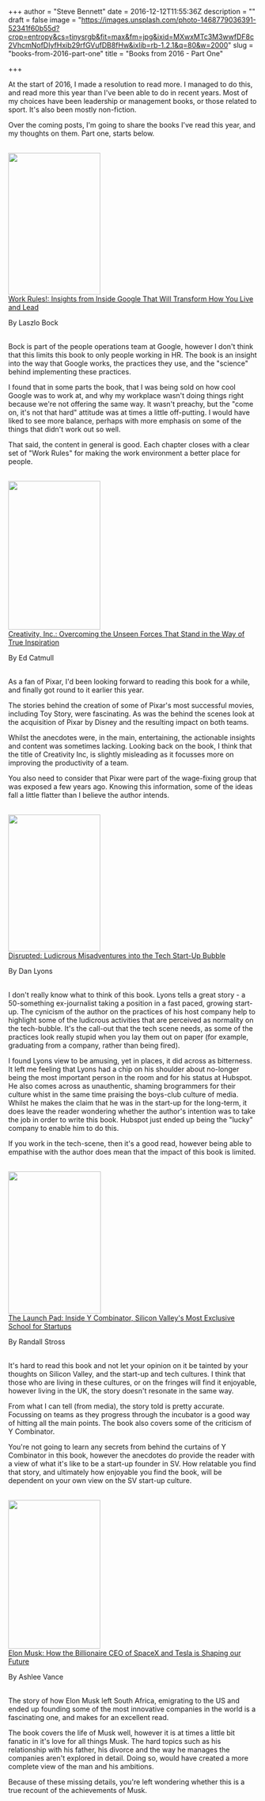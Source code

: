 +++
author = "Steve Bennett"
date = 2016-12-12T11:55:36Z
description = ""
draft = false
image = "https://images.unsplash.com/photo-1468779036391-52341f60b55d?crop=entropy&cs=tinysrgb&fit=max&fm=jpg&ixid=MXwxMTc3M3wwfDF8c2VhcmNofDIyfHxib29rfGVufDB8fHw&ixlib=rb-1.2.1&q=80&w=2000"
slug = "books-from-2016-part-one"
title = "Books from 2016 - Part One"

+++


At the start of 2016, I made a resolution to read more. I managed to do this, and read more this year than I've been able to do in recent years. Most of my choices have been leadership or management books, or those related to sport. It's also been mostly non-fiction.

Over the coming posts, I'm going to share the books I've read this year, and my thoughts on them. Part one, starts below.

<div class="product-block">
<div class="image-container"><a href="https://www.amazon.co.uk/Work-Rules-Insights-Inside-Transform/dp/1444792385?SubscriptionId=0ENGV10E9K9QDNSJ5C82&amp;tag=bennettweb-21&amp;linkCode=xm2&amp;camp=2025&amp;creative=165953&amp;creativeASIN=1444792385" target="new" rel="noopener"><br />
<img loading="lazy" class=" alignleft" src="http://ecx.images-amazon.com/images/I/51tcOQ6jDNL.jpg" width="186" height="286" /><br />
</a></div>
<div class="productDetails left"><a class="product-title title" href="https://www.amazon.co.uk/Work-Rules-Insights-Inside-Transform/dp/1444792385?SubscriptionId=0ENGV10E9K9QDNSJ5C82&amp;tag=bennettweb-21&amp;linkCode=xm2&amp;camp=2025&amp;creative=165953&amp;creativeASIN=1444792385" target="new" rel="noopener">Work Rules!: Insights from Inside Google That Will Transform How You Live and Lead</a></p>

<div class="product-author author">By Laszlo Bock</div>
&nbsp;

</div>
</div>

Bock is part of the people operations team at Google, however I don't think that this limits this book to only people working in HR. The book is an insight into the way that Google works, the practices they use, and the "science" behind implementing these practices.

I found that in some parts the book, that I was being sold on how cool Google was to work at, and why my workplace wasn't doing things right because we're not offering the same way. It wasn't preachy, but the "come on, it's not that hard" attitude was at times a little off-putting. I would have liked to see more balance, perhaps with more emphasis on some of the things that didn't work out so well.

That said, the content in general is good. Each chapter closes with a clear set of "Work Rules" for making the work environment a better place for people.

<div class="product-block">
<div class="image-container"><a href="https://www.amazon.co.uk/Creativity-Inc-Overcoming-Unseen-Inspiration/dp/0593070097?SubscriptionId=0ENGV10E9K9QDNSJ5C82&amp;tag=bennettweb-21&amp;linkCode=xm2&amp;camp=2025&amp;creative=165953&amp;creativeASIN=0593070097" target="new" rel="noopener"><br />
<img loading="lazy" class=" alignleft" src="http://ecx.images-amazon.com/images/I/41Vtq778S-L.jpg" width="186" height="300" /><br />
</a></div>
<div class="productDetails left"><a class="product-title title" href="https://www.amazon.co.uk/Creativity-Inc-Overcoming-Unseen-Inspiration/dp/0593070097?SubscriptionId=0ENGV10E9K9QDNSJ5C82&amp;tag=bennettweb-21&amp;linkCode=xm2&amp;camp=2025&amp;creative=165953&amp;creativeASIN=0593070097" target="new" rel="noopener">Creativity, Inc.: Overcoming the Unseen Forces That Stand in the Way of True Inspiration</a></p>
<div class="product-author author">By Ed Catmull</div>
&nbsp;

</div>
</div>

As a fan of Pixar, I'd been looking forward to reading this book for a while, and finally got round to it earlier this year.

The stories behind the creation of some of Pixar's most successful movies, including Toy Story, were fascinating. As was the behind the scenes look at the acquisition of Pixar by Disney and the resulting impact on both teams.

Whilst the anecdotes were, in the main, entertaining, the actionable insights and content was sometimes lacking. Looking back on the book, I think that the title of Creativity Inc, is slightly misleading as it focusses more on improving the productivity of a team.

You also need to consider that Pixar were part of the wage-fixing group that was exposed a few years ago. Knowing this information, some of the ideas fall a little flatter than I believe the author intends.

<div class="product-block">
<div class="image-container"><a href="https://www.amazon.co.uk/Disrupted-Ludicrous-Misadventures-Start-Up-Bubble/dp/1786491370?SubscriptionId=0ENGV10E9K9QDNSJ5C82&amp;tag=bennettweb-21&amp;linkCode=xm2&amp;camp=2025&amp;creative=165953&amp;creativeASIN=1786491370" target="new" rel="noopener"><br />
<img loading="lazy" class=" alignleft" src="http://ecx.images-amazon.com/images/I/41mzou2mIHL.jpg" width="186" height="276" /><br />
</a></div>
<div class="productDetails left"><a class="product-title title" href="https://www.amazon.co.uk/Disrupted-Ludicrous-Misadventures-Start-Up-Bubble/dp/1786491370?SubscriptionId=0ENGV10E9K9QDNSJ5C82&amp;tag=bennettweb-21&amp;linkCode=xm2&amp;camp=2025&amp;creative=165953&amp;creativeASIN=1786491370" target="new" rel="noopener">Disrupted: Ludicrous Misadventures into the Tech Start-Up Bubble</a></p>
<div class="product-author author">By Dan Lyons</div>
&nbsp;

</div>
</div>

I don't really know what to think of this book. Lyons tells a great story - a 50-something ex-journalist taking a position in a fast paced, growing start-up. The cynicism of the author on the practices of his host company help to highlight some of the ludicrous activities that are perceived as normality on the tech-bubble. It's the call-out that the tech scene needs, as some of the practices look really stupid when you lay them out on paper (for example, graduating from a company, rather than being fired).

I found Lyons view to be amusing, yet in places, it did across as bitterness. It left me feeling that Lyons had a chip on his shoulder about no-longer being the most important person in the room and for his status at Hubspot. He also comes across as unauthentic, shaming brogrammers for their culture whist in the same time praising the boys-club culture of media. Whilst he makes the claim that he was in the start-up for the long-term, it does leave the reader wondering whether the author's intention was to take the job in order to write this book. Hubspot just ended up being the "lucky" company to enable him to do this.

If you work in the tech-scene, then it's a good read, however being able to empathise with the author does mean that the impact of this book is limited.

<div class="product-block">
<div class="image-container"><a href="https://www.amazon.co.uk/Launch-Pad-Combinator-Exclusive-Startups/dp/0670923494?SubscriptionId=0ENGV10E9K9QDNSJ5C82&amp;tag=bennettweb-21&amp;linkCode=xm2&amp;camp=2025&amp;creative=165953&amp;creativeASIN=0670923494" target="new" rel="noopener"><br />
<img loading="lazy" class=" alignleft" src="http://ecx.images-amazon.com/images/I/51nD0W0k%2BeL.jpg" width="187" height="287" /><br />
</a></div>
<div class="productDetails left"><a class="product-title title" href="https://www.amazon.co.uk/Launch-Pad-Combinator-Exclusive-Startups/dp/0670923494?SubscriptionId=0ENGV10E9K9QDNSJ5C82&amp;tag=bennettweb-21&amp;linkCode=xm2&amp;camp=2025&amp;creative=165953&amp;creativeASIN=0670923494" target="new" rel="noopener">The Launch Pad: Inside Y Combinator, Silicon Valley's Most Exclusive School for Startups</a></p>
<div class="product-author author">By Randall Stross</div>
&nbsp;

</div>
</div>

It's hard to read this book and not let your opinion on it be tainted by your thoughts on Silicon Valley, and the start-up and tech cultures. I think that those who are living in these cultures, or on the fringes will find it enjoyable, however living in the UK, the story doesn't resonate in the same way.

From what I can tell (from media), the story told is pretty accurate. Focussing on teams as they progress through the incubator is a good way of hitting all the main points. The book also covers some of the criticism of Y Combinator.

You're not going to learn any secrets from behind the curtains of Y Combinator in this book, however the anecdotes do provide the reader with a view of what it's like to be a start-up founder in SV. How relatable you find that story, and ultimately how enjoyable you find the book, will be dependent on your own view on the SV start-up culture.

<div class="product-block">
<div class="image-container"><a href="https://www.amazon.co.uk/Elon-Musk-Billionaire-SpaceX-Shaping/dp/0753555646?SubscriptionId=0ENGV10E9K9QDNSJ5C82&amp;tag=bennettweb-21&amp;linkCode=xm2&amp;camp=2025&amp;creative=165953&amp;creativeASIN=0753555646" target="new" rel="noopener"><br />
<img loading="lazy" class=" alignleft" src="http://ecx.images-amazon.com/images/I/51N2c8NH1sL.jpg" width="186" height="300" /><br />
</a></div>
<div class="productDetails left"><a class="product-title title" href="https://www.amazon.co.uk/Elon-Musk-Billionaire-SpaceX-Shaping/dp/0753555646?SubscriptionId=0ENGV10E9K9QDNSJ5C82&amp;tag=bennettweb-21&amp;linkCode=xm2&amp;camp=2025&amp;creative=165953&amp;creativeASIN=0753555646" target="new" rel="noopener">Elon Musk: How the Billionaire CEO of SpaceX and Tesla is Shaping our Future</a></p>
<div class="product-author author">By Ashlee Vance</div>
&nbsp;

</div>
</div>

The story of how Elon Musk left South Africa, emigrating to the US and ended up founding some of the most innovative companies in the world is a fascinating one, and makes for an excellent read.

The book covers the life of Musk well, however it is at times a little bit fanatic in it's love for all things Musk. The hard topics such as his relationship with his father, his divorce and the way he manages the companies aren't explored in detail. Doing so, would have created a more complete view of the man and his ambitions.

Because of these missing details, you're left wondering whether this is a true recount of the achievements of Musk.



